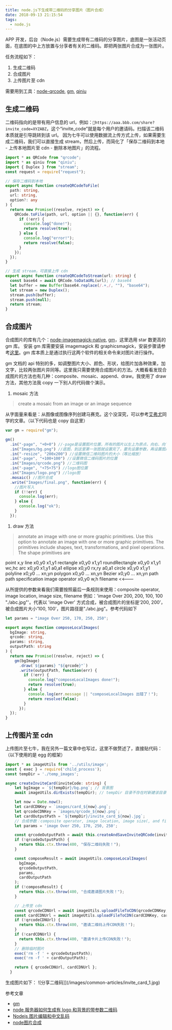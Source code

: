 ```yaml
---
title: node.js下生成带二维码的分享图片（图片合成）
date: 2018-09-13 21:15:54
tags:
  - node.js
---
```


APP 开发，后台（Node.js）需要生成带有二维码的分享图片，底图是一张活动页面，在底图的中上方放置与分享者有关的二维码。即把两张图片合成为一张图片。

任务流程如下：

1. 生成二维码
2. 合成图片
3. 上传图片至 cdn

需要用到工具：[node-qrcode](https://github.com/soldair/node-qrcode#qr-code-options), [gm](https://github.com/aheckmann/gm), [qiniu](https://github.com/qiniu/nodejs-sdk)

<!-- more -->

## 生成二维码

二维码指向的是带有用户信息的 url，例如：`https://aaa.bbb.com/share?invite_code=XYZABZ`，这个“invite_code”就是每个用户的邀请码。扫描该二维码本质就是引导跳转到该 url。
因为七牛可以使用数据流上传方式上传，如果需要生成二维码，我们可以直接生成 stream，然后上传，而简化了「保存二维码到本地 - 上传本地图片至 cdn - 删除本地图片」的流程。

```typescript
import * as QRCode from "qrcode";
import * as qiniu from "qiniu";
import { Duplex } from "stream";
const request = require("request");

// 保存二维码到本地
export async function createQRCodeToFile(
  path: string,
  url: string,
  option?: any
) {
  return new Promise((resolve, reject) => {
    QRCode.toFile(path, url, option || {}, function(err) {
      if (!err) {
        console.log("done!");
        return resolve(true);
      } else {
        console.log("error!");
        return resolve(false);
      }
    });
  });
}

// 生成 stream，可直接上传 cdn
export async function createQRCodeToStream(url: string) {
  const base64 = await QRCode.toDataURL(url); // base64
  let buffer = new Buffer(base64.replace(/.+,/, ""), "base64");
  let stream = new Duplex();
  stream.push(buffer);
  stream.push(null);
  return stream;
}
```

## 合成图片

合成图片的库有几个：[node-imagemagick-native](https://github.com/elad/node-imagemagick-native), [gm](https://github.com/aheckmann/gm)，这里选用 star 数更高的 gm 库。
安装 gm 库需要安装 imagemagick 和 graphicsmagick，安装步骤请参考[这里](https://github.com/aheckmann/gm#getting-started)。gm 库本质上是通过执行这两个软件的相关命令来对图片进行操作。

gm 文档的 api 特别的多，如调整图片大小、颜色、形状，给图片加各种效果，加文字，比较两张图片异同等。这里我只需要使用合成图片的方法。大概看看发现合成图片的方法也有几种：composite、mosaic、append、draw。我使用了 draw 方法，其他方法我 copy 一下别人的代码做个演示。

1. mosaic 方法

> create a mosaic from an image or an image sequence

从字面量来看是：从图像或图像序列创建马赛克。这个没深究，可以参考[艾弗尤](https://blog.csdn.net/af52520/article/details/77971653)同学的文章。（以下代码也是 copy 自这里）

```js
var gm = require("gm");

gm()
  .in("-page", "+0+0") //-page是设置图片位置，所有的图片以左上为原点，向右、向下为正
  .in("Images/bg.png") //底图，到这里第一张图就设置完了，要先设置参数，再设置图片
  .in("-resize", "200x200") //设置微信二维码图片的大小（等比缩放）
  .in("-page", "+100+100") //设置微信二维码图片的位置
  .in("Images/qrcode.png") //二维码图
  .in("-page", "+75+75") //logo图位置
  .in("Images/logo.png") //logo图
  .mosaic() //图片合成
  .write("Images/final.png", function(err) {
    //图片写入
    if (!!err) {
      console.log(err);
    } else {
      console.log("ok");
    }
  });
```

1. draw 方法

> annotate an image with one or more graphic primitives.
> Use this option to annotate an image with one or more graphic primitives. The primitives include shapes, text, transformations, and pixel operations. The shape primitives are

point x,y
line x0,y0 x1,y1
rectangle x0,y0 x1,y1
roundRectangle x0,y0 x1,y1 wc,hc
arc x0,y0 x1,y1 a0,a1
ellipse x0,y0 rx,ry a0,a1
circle x0,y0 x1,y1
polyline x0,y0 ... xn,yn
polygon x0,y0 ... xn,yn
Bezier x0,y0 ... xn,yn
path path specification
image operator x0,y0 w,h filename <<---

从所提供的参数来看我们需要按照最后一条规则来使用：composite operator, image location, image size, filename
例如：'image Over 200, 200, 100, 100 "./abc.jpg"'。代表以 'image Over' 方式合成，被合成图片的坐标是‘200, 200’，被合成图片大小‘100, 100’，图片路径是"./abc.jpg"。参考代码如下

```ts
let params = "image Over 250, 170, 250, 250";

export async function composeLocalImages(
  bgImage: string,
  qrcode: string,
  params: string,
  outputPath: string
) {
  return new Promise((resolve, reject) => {
    gm(bgImage)
      .draw(`${params} "${qrcode}"`)
      .write(outputPath, function(err) {
        if (!err) {
          console.log("composeLocalImages done!");
          return resolve(true);
        } else {
          console.log(err.message || "composeLocalImages 出错了！");
          return resolve(false);
        }
      });
  });
}
```

## 上传图片至 cdn

上传图片至七牛，我在另外一篇文章中也写过，这里不做赘述了，直接贴代码：（以下使用的是 egg 的框架）

```ts
import * as imageUtils from '../utils/image';
const { exec } = require('child_process');
const tempDir = './temp_images';

async createInviteCard(inviteCode: string) {
    let bgImage = `${tempDir}/bg.png`; // 背景图
    await imageUtils.dirExists(tempDir); // tempDir 目录不存在时新建该目录

    let now = Date.now();
    let cardCDNKey = `images/card_${now}.png`;
    let qrcodeCDNKey = `images/qrcode_${now}.png`;
    let cardOutputPath = `${tempDir}/invite_card_${now}.jpg`;
    // 合成参数：composite operator, image location, image size(, and filename 输出路径)
    let params = 'image Over 250, 170, 250, 250';

    const qrcodeOutputPath = await this.createAndSaveInviteQRCode(inviteCode);
    if (!qrcodeOutputPath) {
      return this.ctx.throw(400, "保存二维码失败！");
    }

    const composeResult = await imageUtils.composeLocalImages(
      bgImage,
      qrcodeOutputPath,
      params,
      cardOutputPath
    );
    if (!composeResult) {
      return this.ctx.throw(400, "合成邀请图片失败！");
    }

    // 上传至 cdn
    const qrcodeCDNUrl = await imageUtils.uploadFileToCDN(qrcodeCDNKey, qrcodeOutputPath);
    const cardCDNUrl = await imageUtils.uploadFileToCDN(cardCDNKey, cardOutputPath);
    if (!qrcodeCDNUrl) {
      return this.ctx.throw(400, "邀请二维码上传CDN失败！");
    }
    if (!cardCDNUrl) {
      return this.ctx.throw(400, "邀请卡片上传CDN失败！");
    }
    // 删除临时图片
    exec('rm -f ' + qrcodeOutputPath);
    exec('rm -f ' + cardOutputPath);

    return { qrcodeCDNUrl, cardCDNUrl };
  }
```

生成图片如下：
![分享二维码]](/images/common-articles/invite_card_1.jpg)

参考文章

- [gm](https://github.com/aheckmann/gm)
- [node 服务器如何生成有 logo 和背景的带参数二维码](https://blog.csdn.net/af52520/article/details/77971653)
- [Nodejs 图片编辑和中文乱码](https://www.jianshu.com/p/a651258c9135?_wv=5)
- [node图片合成](https://laclys.github.io/2018/03/10/node%E5%9B%BE%E7%89%87%E5%90%88%E6%88%90/)
